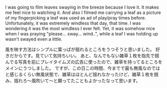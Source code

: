 I was going to film leaves swaying in the breeze because I love it.
It makes me feel nice to watching it.
And also I filmed me carrying a leaf as a picture of my fingerpicking a leaf was used as ad of play/pray times before.
Unfortunately, it was extremely windless that day, that time. I was wondering it was the most windless I ever felt.
Yet, it was somehow nice when I was praying "please... sway... wind..", while a leaf I was holding up wasn't swayed even a little.

風を映す方法はシンプルに葉っぱが揺れるところをうつそうと思いました。
好きだからです。見ていて気持ちいい。
あと、なんでもない雑草１枚を指先で掴んでる写真を前にプレイタイムズの広告に使ったので、雑草を持ってるところをメインにうつしました。
ですが、この日この時間、今までで最も無風なのではと感じるくらい無風状態で、雑草はほとんど揺れなかったけど、雑草１枚を掴み、揺れろ～風吹いて～と願ってたこともよかったなって思います。